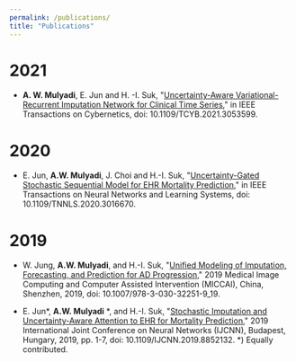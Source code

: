 ```yaml
---
permalink: /publications/
title: "Publications"
---
```


# 2021
- **A. W. Mulyadi**, E. Jun and H. -I. Suk, "[Uncertainty-Aware Variational-Recurrent Imputation Network for Clinical Time Series](https://ieeexplore.ieee.org/document/9370004)," in IEEE Transactions on Cybernetics, doi: 10.1109/TCYB.2021.3053599.

# 2020
- E. Jun, **A.W. Mulyadi**, J. Choi and H.-I. Suk, "[Uncertainty-Gated Stochastic Sequential Model for EHR Mortality Prediction](https://ieeexplore.ieee.org/abstract/document/9177349)," in IEEE Transactions on Neural Networks and Learning Systems, doi: 10.1109/TNNLS.2020.3016670.

# 2019
- W. Jung, **A.W. Mulyadi**, and H.-I. Suk,  "[Unified Modeling of Imputation, Forecasting, and Prediction for AD Progression](https://link.springer.com/chapter/10.1007/978-3-030-32251-9_19)," 2019 Medical Image Computing and Computer Assisted Intervention (MICCAI), China, Shenzhen, 2019, doi: 10.1007/978-3-030-32251-9_19.

- E. Jun\*, **A.W. Mulyadi** \*, and H.-I. Suk, "[Stochastic Imputation and Uncertainty-Aware Attention to EHR for Mortality Prediction](https://ieeexplore.ieee.org/abstract/document/8852132)," 2019 International Joint Conference on Neural Networks (IJCNN), Budapest, Hungary, 2019, pp. 1-7, doi: 10.1109/IJCNN.2019.8852132. *) Equally contributed.